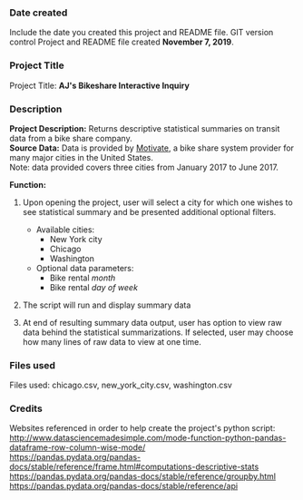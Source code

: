 ### Date created
Include the date you created this project and README file.
GIT version control Project and README file created **November 7, 2019**.

### Project Title
Project Title: **AJ's Bikeshare Interactive Inquiry**

### Description
**Project Description:**  Returns descriptive statistical summaries on transit data from a bike share company.  
**Source Data:** Data is provided by [Motivate](https://www.motivateco.com), a bike share system provider for many major cities in the United States.  
Note: data provided covers three cities from January 2017 to June 2017.

**Function:**
1. Upon opening the project, user will select a city for which one wishes to see statistical summary and be presented additional optional filters.
   * Available cities:
       * New York city
       * Chicago
       * Washington
   * Optional data parameters:
      * Bike rental *month*
      * Bike rental *day of week*

2. The script will run and display summary data
3. At end of resulting summary data output, user has option to view raw data behind the statistical summarizations. If selected, user may choose how many lines of raw data to view at one time.


### Files used
Files used: chicago.csv, new_york_city.csv, washington.csv

### Credits
Websites referenced in order to help create the project's python script:  
http://www.datasciencemadesimple.com/mode-function-python-pandas-dataframe-row-column-wise-mode/  
https://pandas.pydata.org/pandas-docs/stable/reference/frame.html#computations-descriptive-stats  
https://pandas.pydata.org/pandas-docs/stable/reference/groupby.html  
https://pandas.pydata.org/pandas-docs/stable/reference/api

